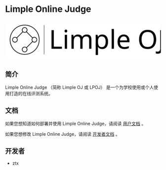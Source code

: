 # Limple Online Judge

<p align="center"><img src="logo2.svg"></p>

## 简介

Limple Online Judge （简称 Limple OJ 或 LPOJ） 是一个为学校使用或个人使用打造的在线评测系统。

## 文档

如果您想知道如何部署并使用 Limple Online Judge，请阅读 [用户文档](docs/user/index.md) 。

如果您想修改 Limple Online Judge，请阅读 [开发者文档](docs/developer/index.md) 。

## 开发者

* ztx